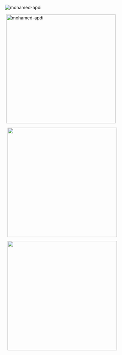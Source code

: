<p align="left"> <img src="https://komarev.com/ghpvc/?username=mohamed-apdi&label=Profile%20views&color=0e75b6&style=flat" alt="mohamed-apdi" /> </p>
<p>&nbsp;<img  width=350 align="center" src="https://github-readme-stats.vercel.app/api?username=mohamed-apdi&show_icons=true&theme=vue-dark&locale=en" alt="mohamed-apdi" /></p>
<p>&nbsp; <img width=350 align="center" src='https://github-readme-stats.vercel.app/api?username=mohamed-apdi&theme=vue-dark&show_icons=true&hide_border=false&count_private=true' /></p>
<p>&nbsp; <img  width=350 align="center" src='https://streak-stats.demolab.com?user=mohamed-apdi&theme=vue-dark&hide_border=fa;se' /> </p>
